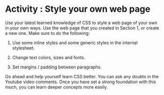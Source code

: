 # Activity : Style your own web page

Use your latest learned knowledge of CSS to style a web page of  your own in your own ways. Use the web page that you created in Section  1, or create a new one. Make sure to do the following:

1. Use some inline styles and some generic styles in the internal stylesheet.

2. Change text colors, sizes and fonts.

3. Set margins / padding between paragraphs.

Go ahead and help yourself learn CSS better. You can ask any doubts in the Youtube video comments. Once you have set a strong foundation with this much, you can learn deeper concepts more easily.
